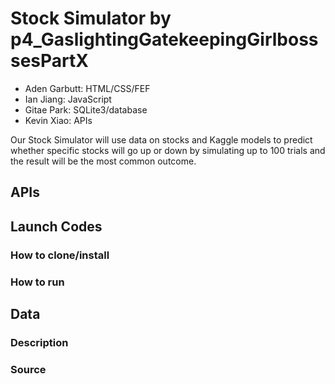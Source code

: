 # Stock Simulator by p4_GaslightingGatekeepingGirlbosssesPartX
* Aden Garbutt: HTML/CSS/FEF
* Ian Jiang: JavaScript
* Gitae Park: SQLite3/database
* Kevin Xiao: APIs

Our Stock Simulator will use data on stocks and Kaggle models to predict whether specific stocks will go up or down by simulating up to 100 trials and the result will be the most common outcome.
## APIs

## Launch Codes

### How to clone/install

### How to run

## Data

### Description

### Source
